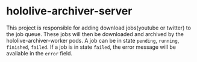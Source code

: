 # hololive-archiver-server

This project is responsible for adding download jobs(youtube or twitter) to the job queue.
These jobs will then be downloaded and archived by the hololive-archiver-worker pods.
A job can be in state `pending`, `running`, `finished`, `failed`.
If a job is in state `failed`, the error message will be available in the `error` field.
